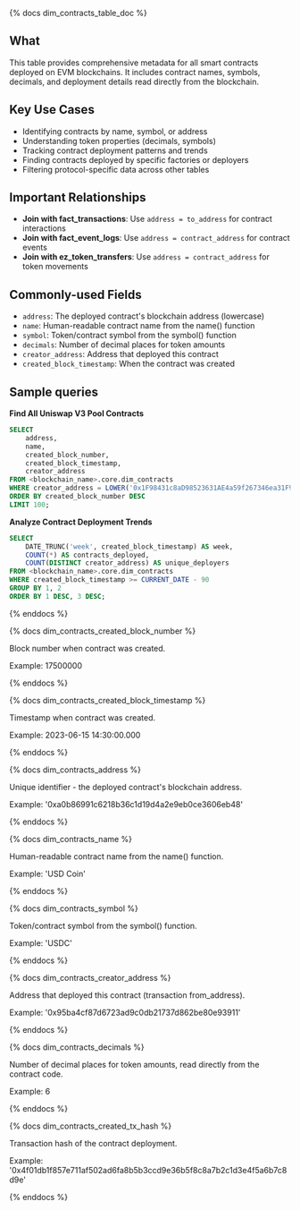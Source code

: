{% docs dim_contracts_table_doc %}

## What

This table provides comprehensive metadata for all smart contracts deployed on EVM blockchains. It includes contract names, symbols, decimals, and deployment details read directly from the blockchain.

## Key Use Cases

- Identifying contracts by name, symbol, or address
- Understanding token properties (decimals, symbols)
- Tracking contract deployment patterns and trends
- Finding contracts deployed by specific factories or deployers
- Filtering protocol-specific data across other tables

## Important Relationships

- **Join with fact_transactions**: Use `address = to_address` for contract interactions
- **Join with fact_event_logs**: Use `address = contract_address` for contract events
- **Join with ez_token_transfers**: Use `address = contract_address` for token movements

## Commonly-used Fields

- `address`: The deployed contract's blockchain address (lowercase)
- `name`: Human-readable contract name from the name() function
- `symbol`: Token/contract symbol from the symbol() function
- `decimals`: Number of decimal places for token amounts
- `creator_address`: Address that deployed this contract
- `created_block_timestamp`: When the contract was created

## Sample queries

**Find All Uniswap V3 Pool Contracts**

```sql
SELECT 
    address,
    name,
    created_block_number,
    created_block_timestamp,
    creator_address
FROM <blockchain_name>.core.dim_contracts
WHERE creator_address = LOWER('0x1F98431c8aD98523631AE4a59f267346ea31F984') -- Uniswap V3 Factory
ORDER BY created_block_number DESC
LIMIT 100;
```

**Analyze Contract Deployment Trends**

```sql
SELECT 
    DATE_TRUNC('week', created_block_timestamp) AS week,
    COUNT(*) AS contracts_deployed,
    COUNT(DISTINCT creator_address) AS unique_deployers
FROM <blockchain_name>.core.dim_contracts
WHERE created_block_timestamp >= CURRENT_DATE - 90
GROUP BY 1, 2
ORDER BY 1 DESC, 3 DESC;
```

{% enddocs %}

{% docs dim_contracts_created_block_number %}

Block number when contract was created.

Example: 17500000

{% enddocs %}

{% docs dim_contracts_created_block_timestamp %}

Timestamp when contract was created.

Example: 2023-06-15 14:30:00.000

{% enddocs %}

{% docs dim_contracts_address %}

Unique identifier - the deployed contract's blockchain address.

Example: '0xa0b86991c6218b36c1d19d4a2e9eb0ce3606eb48'

{% enddocs %}

{% docs dim_contracts_name %}

Human-readable contract name from the name() function.

Example: 'USD Coin'

{% enddocs %}

{% docs dim_contracts_symbol %}

Token/contract symbol from the symbol() function.

Example: 'USDC'

{% enddocs %}

{% docs dim_contracts_creator_address %}

Address that deployed this contract (transaction from_address).

Example: '0x95ba4cf87d6723ad9c0db21737d862be80e93911'

{% enddocs %}

{% docs dim_contracts_decimals %}

Number of decimal places for token amounts, read directly from the contract code.

Example: 6

{% enddocs %}

{% docs dim_contracts_created_tx_hash %}

Transaction hash of the contract deployment.

Example: '0x4f01db1f857e711af502ad6fa8b5b3ccd9e36b5f8c8a7b2c1d3e4f5a6b7c8d9e'

{% enddocs %}